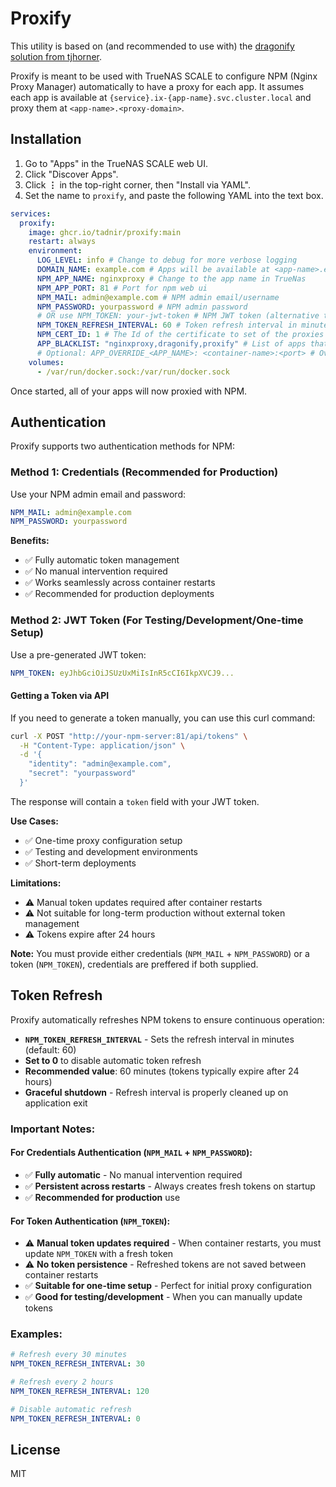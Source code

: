 # Proxify

This utility is based on (and recommended to use with) the [dragonify solution from tjhorner](https://github.com/tjhorner/dragonify).

Proxify is meant to be used with TrueNAS SCALE to configure NPM (Nginx Proxy Manager) automatically to have a proxy for each app.
It assumes each app is available at `{service}.ix-{app-name}.svc.cluster.local` and proxy them at `<app-name>.<proxy-domain>`.

## Installation

1. Go to "Apps" in the TrueNAS SCALE web UI.
2. Click "Discover Apps".
3. Click **⋮** in the top-right corner, then "Install via YAML".
4. Set the name to `proxify`, and paste the following YAML into the text box.

```yaml
services:
  proxify:
    image: ghcr.io/tadnir/proxify:main
    restart: always
    environment:
      LOG_LEVEL: info # Change to debug for more verbose logging
      DOMAIN_NAME: example.com # Apps will be available at <app-name>.example.com
      NPM_APP_NAME: nginxproxy # Change to the app name in TrueNas
      NPM_APP_PORT: 81 # Port for npm web ui
      NPM_MAIL: admin@example.com # NPM admin email/username
      NPM_PASSWORD: yourpassword # NPM admin password
      # OR use NPM_TOKEN: your-jwt-token # NPM JWT token (alternative to credentials)
      NPM_TOKEN_REFRESH_INTERVAL: 60 # Token refresh interval in minutes (0 to disable)
      NPM_CERT_ID: 1 # The Id of the certificate to set of the proxies (id can be seen in web ui)
      APP_BLACKLIST: "nginxproxy,dragonify,proxify" # List of apps that won't be configured to npm
      # Optional: APP_OVERRIDE_<APP_NAME>: <container-name>:<port> # Override used container/port for proxy of given app
    volumes:
      - /var/run/docker.sock:/var/run/docker.sock
```

Once started, all of your apps will now proxied with NPM.

## Authentication

Proxify supports two authentication methods for NPM:

### Method 1: Credentials (Recommended for Production)
Use your NPM admin email and password:
```yaml
NPM_MAIL: admin@example.com
NPM_PASSWORD: yourpassword
```

**Benefits:**
- ✅ Fully automatic token management
- ✅ No manual intervention required
- ✅ Works seamlessly across container restarts
- ✅ Recommended for production deployments

### Method 2: JWT Token (For Testing/Development/One-time Setup)
Use a pre-generated JWT token:
```yaml
NPM_TOKEN: eyJhbGciOiJSUzUxMiIsInR5cCI6IkpXVCJ9...
```

#### Getting a Token via API
If you need to generate a token manually, you can use this curl command:
```bash
curl -X POST "http://your-npm-server:81/api/tokens" \
  -H "Content-Type: application/json" \
  -d '{
    "identity": "admin@example.com",
    "secret": "yourpassword"
  }'
```

The response will contain a `token` field with your JWT token.

**Use Cases:**
- ✅ One-time proxy configuration setup
- ✅ Testing and development environments
- ✅ Short-term deployments

**Limitations:**
- ⚠️ Manual token updates required after container restarts
- ⚠️ Not suitable for long-term production without external token management
- ⚠️ Tokens expire after 24 hours

**Note:** You must provide either credentials (`NPM_MAIL` + `NPM_PASSWORD`) or a token (`NPM_TOKEN`), credentials are preffered if both supplied.

## Token Refresh

Proxify automatically refreshes NPM tokens to ensure continuous operation:

- **`NPM_TOKEN_REFRESH_INTERVAL`** - Sets the refresh interval in minutes (default: 60)
- **Set to 0** to disable automatic token refresh
- **Recommended value**: 60 minutes (tokens typically expire after 24 hours)
- **Graceful shutdown** - Refresh interval is properly cleaned up on application exit

### Important Notes:

#### For Credentials Authentication (`NPM_MAIL` + `NPM_PASSWORD`):
- ✅ **Fully automatic** - No manual intervention required
- ✅ **Persistent across restarts** - Always creates fresh tokens on startup
- ✅ **Recommended for production** use

#### For Token Authentication (`NPM_TOKEN`):
- ⚠️ **Manual token updates required** - When container restarts, you must update `NPM_TOKEN` with a fresh token
- ⚠️ **No token persistence** - Refreshed tokens are not saved between container restarts
- ✅ **Suitable for one-time setup** - Perfect for initial proxy configuration
- ✅ **Good for testing/development** - When you can manually update tokens

### Examples:
```yaml
# Refresh every 30 minutes
NPM_TOKEN_REFRESH_INTERVAL: 30

# Refresh every 2 hours
NPM_TOKEN_REFRESH_INTERVAL: 120

# Disable automatic refresh
NPM_TOKEN_REFRESH_INTERVAL: 0
```

## License

MIT